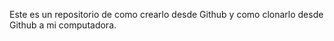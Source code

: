 Este es un repositorio de como crearlo desde Github y como clonarlo desde Github a mi computadora.

